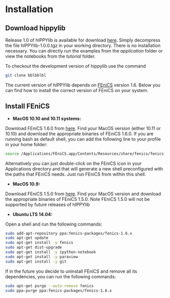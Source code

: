 # Installation

## Download hippylib

Release 1.0 of hIPPYlib is available for download [here](bblblblb).
Simply decompress the file hIPPYlib-1.0.0.tgz in your working directory. There is no installation necessary.
You can directly run the examples from the *application* folder or view the notebooks from the *tutorial* folder. 

To checkout the development version of hippylib use the command

```sh
git clone bblbblbl
``` 

The current version of hIPPYlib depends on [FEniCS](http://fenicsproject.org/) version 1.6.
Below you can find how to install the correct version of FEniCS on your system.

## Install FEniCS

- **MacOS 10.10 and 10.11 systems:**

Download FEniCS 1.6.0 from [here](https://fenicsproject.org/download/osx_details.html).
Find  your  MacOS  version  (either  10.11  or  10.10)  and  download  the appropriate  binaries  of  FEniCS  1.6.0.
If  you  are  running bash as default shell, you can add the following line to your profile in your home folder:
```sh
source /Applications/FEniCS.app/Contents/Resources/share/fenics/fenics.conf
```

Alternatively you can just double-click on the FEniCS icon in your Applications directory and that will generate a new shell preconfigured with the paths that FEniCS needs. Just run FEniCS from within this shell.

- **MacOS 10.9:**

Download FEniCS 1.5.0 from [here](http://fenicsproject.org/download/older_releases.html#older-releases).
Find  your  MacOS  version and  download  the appropriate  binaries  of  FEniCS  1.5.0.
Note FEniCS 1.5.0 will not be supported by future releases of hIPPYlib

- **Ubuntu LTS 14.04:**

Open a shell and run the following commands:

```sh
sudo add-apt-repository ppa:fenics-packages/fenics-1.6.x
sudo apt-get update
sudo apt-get install -y fenics
sudo apt-get dist-upgrade
sudo apt-get install -y ipython-notebook
sudo apt-get install -y paraview
sudo apt-get install -y git
```
  
If in the future you decide to uninstall FEniCS and remove all its dependencies, you can run the following commands:
```sh
sudo apt-get purge --auto-remove fenics
sudo ppa-purge ppa:fenics-packages/fenics-1.6.x
```
    
